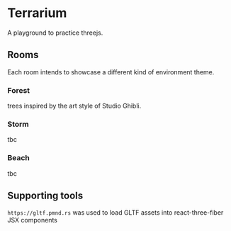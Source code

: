 # Terrarium
A playground to practice threejs.

## Rooms
Each room intends to showcase a different kind of environment theme.

### Forest
trees inspired by the art style of Studio Ghibli.

### Storm
tbc

### Beach
tbc


## Supporting tools

`https://gltf.pmnd.rs` was used to load GLTF assets into react-three-fiber JSX components

